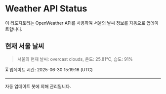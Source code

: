 
# Weather API Status

이 리포지토리는 OpenWeather API를 사용하여 서울의 날씨 정보를 자동으로 업데이트합니다.

## 현재 서울 날씨
> 서울의 현재 날씨: overcast clouds, 온도: 25.81°C, 습도: 91%

⏳ 업데이트 시간: 2025-06-30 15:19:16 (UTC)

---
자동 업데이트 봇에 의해 관리됩니다.
